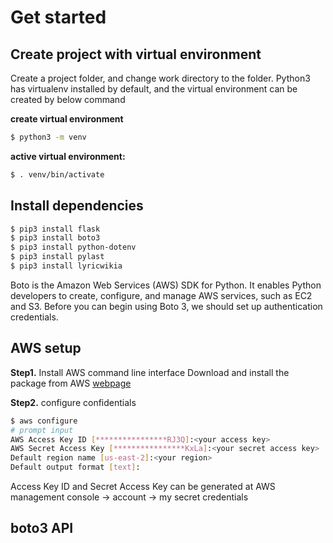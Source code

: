 # Get started

## Create project with virtual environment
Create a project folder, and change work directory to the folder.
Python3 has virtualenv installed by default, and the virtual environment can be created by below command

**create virtual environment**
```bash
$ python3 -m venv
```
**active virtual environment:**
```bash
$ . venv/bin/activate
```
## Install dependencies

```bash
$ pip3 install flask
$ pip3 install boto3
$ pip3 install python-dotenv
$ pip3 install pylast
$ pip3 install lyricwikia
```
Boto is the Amazon Web Services (AWS) SDK for Python. It enables Python developers to create, configure, and manage AWS services, such as EC2 and S3. 
Before you can begin using Boto 3, we should set up authentication credentials.

## AWS setup

**Step1.** Install AWS command line interface
Download and install the package from AWS [webpage](https://aws.amazon.com/cli/)

**Step2.** configure  confidentials
```bash
$ aws configure
# prompt input
AWS Access Key ID [****************RJ3Q]:<your access key>
AWS Secret Access Key [****************KxLa]:<your secret access key>
Default region name [us-east-2]:<your region>
Default output format [text]:
```
Access Key ID and Secret Access Key can be generated at AWS management console -> account -> my secret credentials 

## boto3 API

